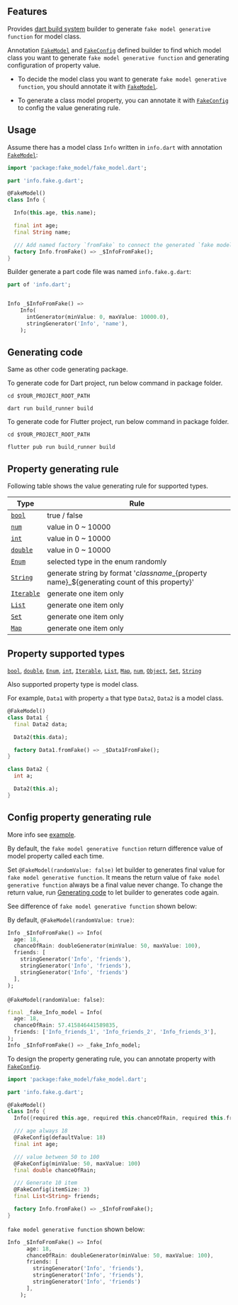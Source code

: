## Features

Provides [dart build system] builder to generate `fake model generative function` for model class.

Annotation [`FakeModel`] and [`FakeConfig`] defined builder to find which model class you want to
generate `fake model generative function` and
generating configuration of property value.

* To decide the model class you want to generate `fake model generative function`, you should annotate it
  with [`FakeModel`].


* To generate a class model property, you can annotate it with [`FakeConfig`] to config the value generating rule.

## Usage

Assume there has a model class `Info` written in `info.dart` with annotation [`FakeModel`]:

```dart
import 'package:fake_model/fake_model.dart';

part 'info.fake.g.dart';

@FakeModel()
class Info {

  Info(this.age, this.name);

  final int age;
  final String name;

  /// Add named factory `fromFake` to connect the generated `fake model generative function` [_$InfoFromFake()].
  factory Info.fromFake() => _$InfoFromFake();
}
```

Builder generate a part code file was named `info.fake.g.dart`:

```dart
part of 'info.dart';


Info _$InfoFromFake() =>
    Info(
      intGenerator(minValue: 0, maxValue: 10000.0),
      stringGenerator('Info', 'name'),
    );
```

## Generating code

Same as other code generating package.

To generate code for Dart project, run below command in package folder.

```shell
cd $YOUR_PROJECT_ROOT_PATH

dart run build_runner build
```

To generate code for Flutter project, run below command in package folder.

```shell
cd $YOUR_PROJECT_ROOT_PATH

flutter pub run build_runner build
```

## Property generating rule

Following table shows the value generating rule for supported types.

| Type         | Rule                                                                                                   |
|--------------|--------------------------------------------------------------------------------------------------------|
| [`bool`]     | true / false                                                                                           |
| [`num`]      | value in 0 ~ 10000                                                                                     |
| [`int`]      | value in 0 ~ 10000                                                                                     |
| [`double`]   | value in 0 ~ 10000                                                                                     |
| [`Enum`]     | selected type in the enum randomly                                                                     |
| [`String`]   | generate string by format '${class name}\_${property name}\_${generating count of this property}'<br/> |
| [`Iterable`] | generate one item only                                                                                 |
| [`List`]     | generate one item only                                                                                 |
| [`Set`]      | generate one item only                                                                                 |
| [`Map`]      | generate one item only                                                                                 |

## Property supported types

[`bool`], [`double`], [`Enum`], [`int`], [`Iterable`], [`List`], [`Map`], [`num`], [`Object`], [`Set`], [`String`]

Also supported property type is model class.

For example, `Data1` with property `a` that type `Data2`, `Data2` is a model class.

```dart
@FakeModel()
class Data1 {
  final Data2 data;

  Data2(this.data);

  factory Data1.fromFake() => _$Data1FromFake();
}

class Data2 {
  int a;

  Data2(this.a);
}
```

## Config property generating rule

More info see [example].

By default, the `fake model generative function` return difference value of model property called each time.

Set `@FakeModel(randomValue: false)` let builder to generates final value for `fake model generative function`. It means
the return value of `fake model generative function` always be a final value never change. To change the return value,
run [Generating code](#Generating-code) to let builder to generates code again.

See difference of `fake model generative function` shown below:

By default, `@FakeModel(randomValue: true)`:
```dart
Info _$InfoFromFake() => Info(
  age: 18,
  chanceOfRain: doubleGenerator(minValue: 50, maxValue: 100),
  friends: [
    stringGenerator('Info', 'friends'),
    stringGenerator('Info', 'friends'),
    stringGenerator('Info', 'friends')
  ],
);
```
`@FakeModel(randomValue: false)`:
```dart
final _fake_Info_model = Info(
  age: 18,
  chanceOfRain: 57.415846441589835,
  friends: ['Info_friends_1', 'Info_friends_2', 'Info_friends_3'],
);
Info _$InfoFromFake() => _fake_Info_model;
```
To design the property generating rule, you can annotate property with [`FakeConfig`].
```dart
import 'package:fake_model/fake_model.dart';

part 'info.fake.g.dart';

@FakeModel()
class Info {
  Info({required this.age, required this.chanceOfRain, required this.friends});

  /// age always 18
  @FakeConfig(defaultValue: 18)
  final int age;

  /// value between 50 to 100
  @FakeConfig(minValue: 50, maxValue: 100)
  final double chanceOfRain;

  /// Generate 10 item
  @FakeConfig(itemSize: 3)
  final List<String> friends;

  factory Info.fromFake() => _$InfoFromFake();
}
```
`fake model generative function` shown below:
```dart
Info _$InfoFromFake() => Info(
      age: 18,
      chanceOfRain: doubleGenerator(minValue: 50, maxValue: 100),
      friends: [
        stringGenerator('Info', 'friends'),
        stringGenerator('Info', 'friends'),
        stringGenerator('Info', 'friends')
      ],
    );
```

[example]: https://github.com/zyzdev/fake_model/tree/main/example

[dart build system]: https://github.com/dart-lang/build

[`FakeModel`]: https://pub.dev/documentation/fake_model/latest/fake_model/FakeModel-class.html

[`FakeConfig`]: https://pub.dev/documentation/fake_model/latest/fake_model/FakeConfig-class.html

[`bool`]: https://api.dart.dev/stable/dart-core/bool-class.html

[`double`]: https://api.dart.dev/stable/dart-core/double-class.html

[`Enum`]: https://api.dart.dev/stable/dart-core/Enum-class.html

[`int`]: https://api.dart.dev/stable/dart-core/int-class.html

[`Iterable`]: https://api.dart.dev/stable/dart-core/Iterable-class.html

[`List`]: https://api.dart.dev/stable/dart-core/List-class.html

[`Map`]: https://api.dart.dev/stable/dart-core/Map-class.html

[`num`]: https://api.dart.dev/stable/dart-core/num-class.html

[`Object`]: https://api.dart.dev/stable/dart-core/Object-class.html

[`Set`]: https://api.dart.dev/stable/dart-core/Set-class.html

[`String`]: https://api.dart.dev/stable/dart-core/String-class.html